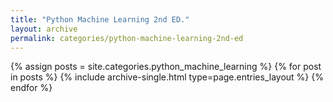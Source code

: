 ```yaml
---
title: "Python Machine Learning 2nd ED."
layout: archive
permalink: categories/python-machine-learning-2nd-ed
---
```


{% assign posts = site.categories.python_machine_learning %}
{% for post in posts %} {% include archive-single.html type=page.entries_layout %} {% endfor %}